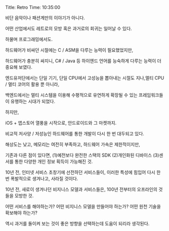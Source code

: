 Title: Retro
Time: 10:35:00

비단 음악이나 패션계만의 이야기가 아니다.

어떤 산업에서도 레트로의 모방 혹은 과거로의 회귀는 일어날 수 있다.

  

  

하물며 프로그래밍에서도.

  

하드웨어가 비싸던 시절에는 C / ASM을 다루는 능력이 필요했었지만,

하드웨어가 충분히 싸지니, C# / Java 등 하이엔드 언어를 능숙하게 다루는 능력이 더 중요해 보였다.

  

엔드유저단에서는 단일 기기, 단일 CPU에서 고성능을 뽑아내는 시절도 지나,멀티 CPU / 멀티 코어의 활용 뿐 아니라,

백엔드에서는 멀티 시스템을 이용해 수평적으로 유연하게 확장될 수 있는 프레임워크들이 유행하는 시대가 되었다.

  

하지만,

iOS + 앱스토어 열풍을 시작으로, 안드로이드와 그 마켓까지.

비교적 저사양 / 저성능인 하드웨어를 통한 개발이 다시 한 번 대두되고 있다.

  

해상도는 낮고, 메모리는 여전히 부족하고, 하드웨어 가속은 제한적이지만,

기존과 다른 점이 있다면, (1)예전보다 완전한 스택의 SDK (2)개인화된 디바이스 (3)센서를 통한 다양한 개인 정보 획득이 가능해진
것.

  

10년 전, 인터넷 서비스 초창기에 선전하던 서비스들이, 이러한 특성에 힘입어 다시 한 번 폭발적으로 생겨나고, 사라질 것이다.

10년 전, 새로이 생겨나던 비지니스 모델과 서비스들은, 100년 전부터의 오프라인의 것들을 모방한 것.

  

  

어떤 서비스를 해야하는가? 어떤 비지니스 모델을 만들어야 하는가? 어떤 원천 기술을 확보해야 하는가?

역시 과거를 돌이켜 보는 것이 좋은 방향을 선택하는데 도움이 되리라 생각된다.

  

  

  

  

  

  

